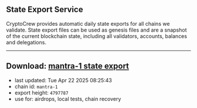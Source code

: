 ## State Export Service
CryptoCrew provides automatic daily state exports for all chains we validate. State export files can be used as genesis files and are a snapshot of the current blockchain state, including all validators, accounts, balances and delegations.

---
**Download: [mantra-1 state export](https://dl-eu2.ccvalidators.com/SERVICE/mantrachain/mantra-1_export_4797787.json)**
---

- last updated: Tue Apr 22 2025 08:25:43
- chain id: `mantra-1`
- export height: `4797787`
- use for: airdrops, local tests, chain recovery
